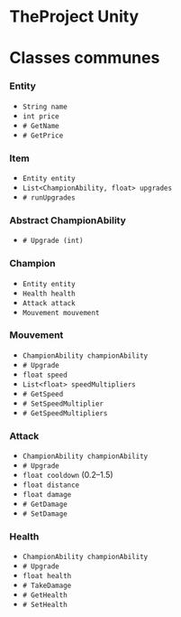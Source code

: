 # TheProject Unity

# Classes communes

### Entity
- `String name`
- `int price`
- `# GetName`
- `# GetPrice`

### Item
- `Entity entity`
- `List<ChampionAbility, float> upgrades`
- `# runUpgrades`

### Abstract ChampionAbility
- `# Upgrade (int)`

### Champion
- `Entity entity`
- `Health health`
- `Attack attack`
- `Mouvement mouvement`

### Mouvement
- `ChampionAbility championAbility`
- `# Upgrade`
- `float speed`
- `List<float> speedMultipliers`
- `# GetSpeed`
- `# SetSpeedMultiplier`
- `# GetSpeedMultipliers`

### Attack
- `ChampionAbility championAbility`
- `# Upgrade`
- `float cooldown` (0.2–1.5)
- `float distance`
- `float damage`
- `# GetDamage`
- `# SetDamage`

### Health
- `ChampionAbility championAbility`
- `# Upgrade`
- `float health`
- `# TakeDamage`
- `# GetHealth`
- `# SetHealth`
